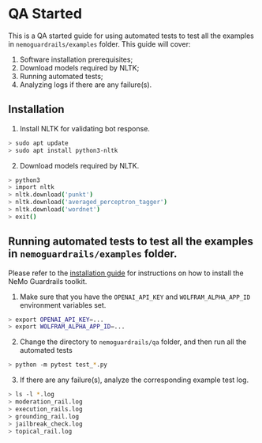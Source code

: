 # QA Started

This is a QA started guide for using automated tests to test all the examples in `nemoguardrails/examples` folder. This guide will cover:

1. Software installation prerequisites;
2. Download models required by NLTK;
3. Running automated tests;
4. Analyzing logs if there are any failure(s).

## Installation

1. Install NLTK for validating bot response.

 ```bash
 > sudo apt update
 > sudo apt install python3-nltk
 ```

2. Download models required by NLTK.

 ```bash
 > python3
 > import nltk
 > nltk.download('punkt')
 > nltk.download('averaged_perceptron_tagger')
 > nltk.download('wordnet')
 > exit()
 ```

## Running automated tests to test all the examples in `nemoguardrails/examples` folder.

Please refer to the [installation guide](installation-guide.md) for instructions on how to install the NeMo Guardrails toolkit.

1. Make sure that you have the `OPENAI_API_KEY` and `WOLFRAM_ALPHA_APP_ID` environment variables set.

 ```bash
 > export OPENAI_API_KEY=...
 > export WOLFRAM_ALPHA_APP_ID=...
 ```

2. Change the directory to `nemoguardrails/qa` folder, and then run all the automated tests

 ```bash
 > python -m pytest test_*.py
 ```

3. If there are any failure(s), analyze the corresponding example test log.

 ```bash
 > ls -l *.log
 > moderation_rail.log
 > execution_rails.log
 > grounding_rail.log
 > jailbreak_check.log
 > topical_rail.log
 ```
